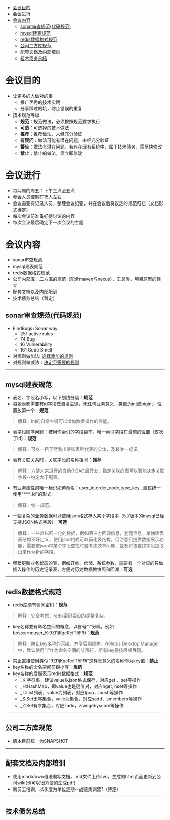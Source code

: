 - [会议目的](#会议目的)
- [会议进行](#会议进行)
- [会议内容](#会议内容)
    - [sonar审查规范(代码规范)](#sonar审查规范(代码规范))
    - [mysql建表规范](#mysql建表规范)
    - [redis数据格式规范](#redis数据格式规范)
    - [公司二方库规范](#公司二方库规范)
    - [配套文档及内部培训](#配套文档及内部培训)
    - [技术债务总结](#技术债务总结)
# 会议目的
- 让更多的人做对的事
    - 推广优秀的技术实践
    - 分享踩过的坑，防止错误的重复
- 技术规范等级
    - **规范**：规范做法，必须按照规范要求执行
    - **可选**：可选择的技术做法
    - **推荐**：推荐做法，未经充分验证
    - **有疑问**：做法可能有潜在问题，未经充分验证
    - **警告**：做法有潜在问题，若存在现有系统中，属于技术债务，需尽快修改
    - **禁止**：禁止的做法，须立即修改

# 会议进行
- 每两周的周五：下午三点至五点
- 参会人员控制在15人左右
- 会议需要有记录人员，整理会议纪要，并在会议后将议定的规范归档（文档形式待定）
- 每次会议前准备好待讨论的内容
- 每次会议最后确定下一次会议的主题

# 会议内容
- sonar审查规范
- mysql建表规范
- redis数据格式规范
- 公司内部库：二方库的规范（配合maven与nexus），工具类、项目原型的建立
- 配套文档以及内部培训
- 技术债务总结（暂定）

## sonar审查规范(代码规范)
- FindBugs+Sonar way
    - 251 active rules
    - 74 Bug
    - 16 Vulnerability
    - 161 Code Smell
- 对规则做加法: [选择添加的规则](http://10.108.26.211/coding_rules#activation=false|qprofile=java-sonar-way-44555)
- 对规则做减法：[决定不需要的规则](http://10.108.26.211/coding_rules#activation=true|qprofile=java-sonar-way-44555)
---

## mysql建表规范
- 表名、字段名小写，以下划线分隔：**规范**
- 每张表都需要有id字段做自增主键，无任何业务意义，类型为int或bigint，位置放第一个：**规范**
> 解释：int的自增主键可以增加数据操作的性能。
- 表字段顺序问题：被用作索引的字段靠前，唯一索引字段在最前的位置（仅次于id）：**规范**
> 解释：可以一目了然看出某张表所代表的实体，及其唯一标识。
- 表有关联关系时，关联字段的名称相同：**推荐**
> 解释：方便未来进行的自动化DAO层开发，指定关联的表可以智能决定关联字段--约定大于配置。
- 有业务属性的唯一标识如何命名：user_id,order_code,type_key...建议统一使用"***_id"的形式
> 解释：统一规范。
- 一些复杂的业务数据可以使用json格式存入某个字段中（5.7版本的mysql已经支持JSON格式字段）：**可选**
> 解释：一些难以归一化的数据，例如第三方回调信息，套题信息，单独建表表结构不好定义，使用json格式可以简化表结构。但注意只提供数据展示功能，需要按json中某个字段查找时要考虑效率问题，或者将该查找字段提取出来作为新的字段。
- 频繁更新业务状态的表，例如订单、仓储、系统参数，需要有一个对应的只做插入操作的历史记录表，方便对历史数据做快照和回溯：**可选**
---

## redis数据格式规范
- redis库须有访问密码：**规范**
> 解释：安全考虑，redis密码要设的尽量复杂。
- key名称要有命名空间的概念，以冒号“:”分隔，例如boss:crm:user_K:9ZI1jKqcRcfT5F9i：**规范**
> 解释：防止key名称的污染，方便后期维护。在Redis Desktop Manager中，默认使用“:”作为命名空间的分隔符，所有key将按层级展现。
- 禁止直接使用类似"9ZI1jKqcRcfT5F9i"这样无意义的名称作为key值：**禁止**
- key名称的命名空间前缀小写：**规范**
- key名称的后缀表示redis数据格式：**规范**
    - _K:字符串，建议value以json格式保存，对应get ，set等操作
    - _H:HashMap，即value也是键值对，对应hget, hset等操作
    - _L:List列表，value为列表，对应lpop，lpush等操作
    - _S:Set无序集合，valie为集合，对应sadd，smembers等操作
    - _Z:Set有序集合，对应zadd，zrangebyscore等操作
---

## 公司二方库规范
- 版本目前统一为SNAPSHOT
---

## 配套文档及内部培训
- 使用markdown语法编写文档，.md文件上传svn，生成的html页面更新到公司wiki(也可以很方便的生成pdf)
- 新员工培训，以季度为单位定期--战猿集训营?（待定）
---

## 技术债务总结
